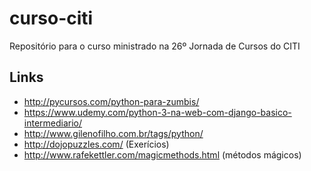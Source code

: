 # curso-citi
Repositório para o curso ministrado na 26º Jornada de Cursos do CITI


## Links

- http://pycursos.com/python-para-zumbis/
- https://www.udemy.com/python-3-na-web-com-django-basico-intermediario/
- http://www.gilenofilho.com.br/tags/python/
- http://dojopuzzles.com/ (Exerícios)
- http://www.rafekettler.com/magicmethods.html (métodos mágicos)
